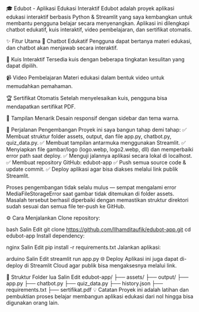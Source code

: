 🎓 Edubot - Aplikasi Edukasi Interaktif
Edubot adalah proyek aplikasi edukasi interaktif berbasis Python & Streamlit yang saya kembangkan untuk membantu pengguna belajar secara menyenangkan. Aplikasi ini dilengkapi chatbot edukatif, kuis interaktif, video pembelajaran, dan sertifikat otomatis.

✨ Fitur Utama
🎤 Chatbot Edukatif
Pengguna dapat bertanya materi edukasi, dan chatbot akan menjawab secara interaktif.

🧠 Kuis Interaktif
Tersedia kuis dengan beberapa tingkatan kesulitan yang dapat dipilih.

📹 Video Pembelajaran
Materi edukasi dalam bentuk video untuk memudahkan pemahaman.

🏆 Sertifikat Otomatis
Setelah menyelesaikan kuis, pengguna bisa mendapatkan sertifikat PDF.

🎨 Tampilan Menarik
Desain responsif dengan sidebar dan tema warna.

🚀 Perjalanan Pengembangan
Proyek ini saya bangun tahap demi tahap:
✅ Membuat struktur folder assets, output, dan file app.py, chatbot.py, quiz_data.py.
✅ Membuat tampilan antarmuka menggunakan Streamlit.
✅ Menyiapkan file gambar/logo (logo.webp, logo2.webp, dll) dan memperbaiki error path saat deploy.
✅ Menguji jalannya aplikasi secara lokal di localhost.
✅ Membuat repository GitHub: edubot-app
✅ Push semua source code & update commit.
✅ Deploy aplikasi agar bisa diakses melalui link publik Streamlit.

Proses pengembangan tidak selalu mulus — sempat mengalami error MediaFileStorageError saat gambar tidak ditemukan di folder assets. Masalah tersebut berhasil diperbaiki dengan memastikan struktur direktori sudah sesuai dan semua file ter-push ke GitHub.

⚙️ Cara Menjalankan
Clone repository:

bash
Salin
Edit
git clone https://github.com/Ilhamditaufik/edubot-app.git
cd edubot-app
Install dependency:

nginx
Salin
Edit
pip install -r requirements.txt
Jalankan aplikasi:

arduino
Salin
Edit
streamlit run app.py
🌐 Deploy
Aplikasi ini juga dapat di-deploy di Streamlit Cloud agar publik bisa mengaksesnya melalui link.

📂 Struktur Folder
lua
Salin
Edit
edubot-app/
  ├── assets/
  ├── output/
  ├── app.py
  ├── chatbot.py
  ├── quiz_data.py
  ├── history.json
  ├── requirements.txt
  ├── sertifikat.pdf
💡 Catatan
Proyek ini adalah latihan dan pembuktian proses belajar membangun aplikasi edukasi dari nol hingga bisa digunakan orang lain.
